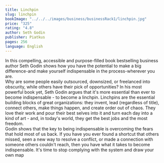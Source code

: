 ```yaml
---
title: Linchpin
slug: linchpin
bookImage: "../../../images/business/businessRack1/linchpin.jpg"
price: "325"
rating: "4.8"
author: Seth Godin
publisher: Piatkus
pages: 256
language: English
---
```


In this compelling, accessible and purpose-filled book bestselling business author Seth Godin shows how you have the potential to make a big difference-and make yourself indispensable in the process-wherever you are.
<br/>
Why are some people easily outsourced, downsized, or freelanced into obscurity, while others have their pick of opportunities? In his most powerful book yet, Seth Godin argues that it's more essential than ever to become indispensable - to become a linchpin. Linchpins are the essential building blocks of great organizations: they invent, lead (regardless of title), connect others, make things happen, and create order out of chaos. They love their work and pour their best selves into it and turn each day into a kind of art - and, in today's world, they get the best jobs and the most freedom.
<br/>
Godin shows that the key to being indispensable is overcoming the fears that hold most of us back. If you have you ever found a shortcut that others missed, seen a new way to resolve a conflict, or made a connection with someone others couldn't reach, then you have what it takes to become indispensable. It's time to stop complying with the system and draw your own map
<br/>
<br/>
